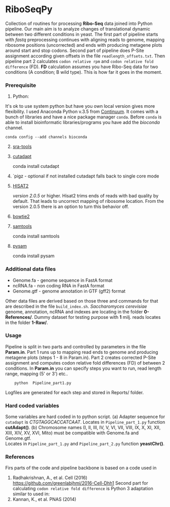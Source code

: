 # RiboSeqPy

Collection of routines for processing **Ribo-Seq** data joined into Python pipeline. Our main aim is to analyze changes of translational dynamic between two different conditions in yeast. The first part of pipeline  starts with _fastq_ preprocessing continues with aligning reads to genome, mapping ribosome positions (uncorrected) and ends with producing metagene plots around start and stop codons. Second part of pipeline does P-Site assignment according given offsets in the file `readlength_offsets.txt`. Then pipeline part 2 calculates `codon relative rpm` and `codon relative fold difference` (FD). __FD__ calculation assumes you have Ribo-Seq data for two conditions (A condition; B wild type). This is how far it goes in the moment.  


### Prerequisite
1) Python:

  It's ok to use system python but have you own local version gives more flexibility. I used Anaconda Python v.3.5 from [Continuum](https://www.continuum.io/downloads). It comes with a bunch of libraries and have a nice  package manager `conda`. Before `conda` is able to install bioinformatic libraries/programs you have add the _bioconda_ channel.
  
    conda config --add channels bioconda
2) [sra-tools](https://github.com/ncbi/sra-tools/wiki/Downloads) 
          
3) [cutadapt](https://cutadapt.readthedocs.io/en/stable/)

    conda install cutadapt
   
4) `pigz - optional if not installed cutadapt falls back to single core mode

5) [HISAT2](ftp://ftp.ccb.jhu.edu/pub/infphilo/hisat2/downloads)

   _version 2.0.5_ or higher.
   Hisat2 trims ends of reads with bad quality by default. That leads to uncorrect mapping of ribosome location. From the version 2.0.5 there is an option to turn this behavior off.
   
6) [bowtie2](http://bowtie-bio.sourceforge.net/bowtie2/index.shtml)

7) [samtools](https://github.com/samtools/samtools/) 

    conda install samtools
  
8) [pysam](https://github.com/pysam-developers/pysam)

    conda install pysam

### Additional data files

  * Genome.fa  - genome sequence in FastA format
  * ncRNA.fa   - non coding RNA in FastA format
  * Genome.gtf - genome annotation in GTF (gff2) format

Other data files are derived based on those three and commands for that are described in the file  `build_index.sh`.
_Saccharomyces cerevisiae_ genome, annotation, ncRNA and indexes are locating in the folder **0-References/**.
Dummy dataset for testing purpose with __1__ milj. reads locates in the folder **1-Raw/**.


### Usage
Pipeline is split in two parts and controlled by parameters in the file **Param.in**. Part 1 runs up to mapping read ends to genome and producing metagene plots (steps 1 -  8 in Param.in). Part 2 creates corrected P-Site assignment and computes codon relative fold differences (FD) of between 2 conditions. In  **Param.in** you can specify steps you want to run, read length range, mapping (5' or 3') etc.. 

```
    python  Pipeline_part1.py
```
Logfiles are generated for each step and stored in Reports/ folder.

### Hard coded variables
Some variables are hard coded in to python script. 
(a) Adapter sequence for `cutadapt`  is _CTGTAGGCACCATCAAT_. Locates in `Pipeline_part_1.py` function **cutAdapt()**.
(b) Chromosome names (I, II, III, IV, V, VI, VII, VIII, IX, X, XI, XII, XIII, XIV, XV, XVI, Mito) must be compatible with Genome.fa and Genome.gtf.    
Locates in `Pipeline_part_1.py` and `Pipeline_part_2.py` function **yeastChr()**.
### References
Firs parts of the code and pipeline backbone is based on a code used in  
1. Radhakrishnan, A., et al. Cell (2016)
https://github.com/greenlabjhmi/2016-Cell-Dhh1
Second part for calculating `codon relative fold difference` is Python 3 adaptation similar to used in:  
2. Kannan, K., et al. PNAS (2014)  

